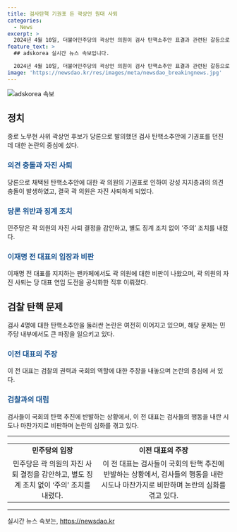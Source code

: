 ```yaml
---
title: 검사탄핵 기권표 든 곽상언 원대 사퇴
categories:
  - News
excerpt: >
  2024년 4월 10일, 더불어민주당의 곽상언 의원이 검사 탄핵소추안 표결과 관련된 갈등으로 원내부대표직에서 사퇴했다. 이에 민주당은 당론 위반에 대한 별도 징계 조치 없이 주의 조치를 내렸다. 곽 의원은 당론 표결 과정에서의 물의에 대해 송구하며 사퇴 의사를 밝혔고, 민주당은 그의 검찰개혁 의지와 당에 대한 충정을 확인했다. 이에 대해 곽 의원의 지지층과 이재명 전 대표의 팬카페 등에서 비난이 이어졌다. 이 전 대표는 또한 검사들의 반발에 대해 내란 시도 행위나 마찬가지라며 당위성을 주장했다.
feature_text: >
  ## adskorea 실시간 뉴스 속보입니다.

  2024년 4월 10일, 더불어민주당의 곽상언 의원이 검사 탄핵소추안 표결과 관련된 갈등으로 원내부대표직에서 사퇴했다. 이에 민주당은 당론 위반에 대한 별도 징계 조치 없이 주의 조치를 내렸다. 곽 의원은 당론 표결 과정에서의 물의에 대해 송구하며 사퇴 의사를 밝혔고, 민주당은 그의 검찰개혁 의지와 당에 대한 충정을 확인했다. 이에 대해 곽 의원의 지지층과 이재명 전 대표의 팬카페 등에서 비난이 이어졌다. 이 전 대표는 또한 검사들의 반발에 대해 내란 시도 행위나 마찬가지라며 당위성을 주장했다.
image: 'https://newsdao.kr/res/images/meta/newsdao_breakingnews.jpg'
---
```


<p><img src="https://newsdao.kr/res/images/meta/newsdao_breakingnews.jpg" alt="adskorea 속보" /></p>

<h2 data-ke-size="size26">정치</h2>

<p data-ke-size="size16">종로 노무현 사위 곽상언 후보가 당론으로 발의했던 검사 탄핵소추안에 기권표를 던진 데 대한 논란의 중심에 섰다.</p>

<h3><b><span style="color: #1a5490;">의견 충돌과 자진 사퇴</span></b></h3>

<p data-ke-size="size16">당론으로 채택된 탄핵소추안에 대한 곽 의원의 기권표로 인하여 강성 지지층과의 의견 충돌이 발생하였고, 결국 곽 의원은 자진 사퇴하게 되었다.</p>

<h3><b><span style="color: #1a5490;">당론 위반과 징계 조치</span></b></h3>

<p data-ke-size="size16">민주당은 곽 의원의 자진 사퇴 결정을 감안하고, 별도 징계 조치 없이 ‘주의’ 조치를 내렸다.</p>

<h3><b><span style="color: #1a5490;">이재명 전 대표의 입장과 비판</span></b></h3>

<p data-ke-size="size16">이재명 전 대표를 지지하는 팬카페에서도 곽 의원에 대한 비판이 나왔으며, 곽 의원의 자진 사퇴는 당 대표 연임 도전을 공식화한 직후 이뤄졌다.</p>

<h2 data-ke-size="size26">검찰 탄핵 문제</h2>

<p data-ke-size="size16">검사 4명에 대한 탄핵소추안을 둘러싼 논란은 여전히 이어지고 있으며, 해당 문제는 민주당 내부에서도 큰 파장을 일으키고 있다.</p>

<h3><b><span style="color: #1a5490;">이전 대표의 주장</span></b></h3>

<p data-ke-size="size16">이 전 대표는 검찰의 권력과 국회의 역할에 대한 주장을 내놓으며 논란의 중심에 서 있다.</p>

<h3><b><span style="color: #1a5490;">검찰과의 대립</span></b></h3>

<p data-ke-size="size16">검사들이 국회의 탄핵 추진에 반발하는 상황에서, 이 전 대표는 검사들의 행동을 내란 시도나 마찬가지로 비판하며 논란의 심화를 겪고 있다.</p>

<hr>

<table>
  <tbody>
    <tr>
      <td style="text-align: center; height: 17px;"><b>민주당의 입장</b></td>
      <td style="text-align: center; height: 17px;"><b>이전 대표의 주장</b></td>
    </tr>
    <tr>
      <td style="text-align: center;">민주당은 곽 의원의 자진 사퇴 결정을 감안하고, 별도 징계 조치 없이 ‘주의’ 조치를 내렸다.</td>
      <td style="text-align: center;">이 전 대표는 검사들이 국회의 탄핵 추진에 반발하는 상황에서, 검사들의 행동을 내란 시도나 마찬가지로 비판하며 논란의 심화를 겪고 있다.</td>
    </tr>
  </tbody>
</table>

<hr>
실시간 뉴스 속보는, <a href="https://newsdao.kr" rel="dofollow">https://newsdao.kr</a>


